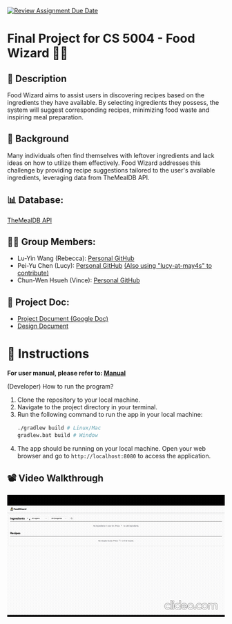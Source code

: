 [![Review Assignment Due Date](https://classroom.github.com/assets/deadline-readme-button-22041afd0340ce965d47ae6ef1cefeee28c7c493a6346c4f15d667ab976d596c.svg)](https://classroom.github.com/a/IE0ITl4j)
# Final Project for CS 5004 - Food Wizard 🧙‍♂️

## 📖 Description
Food Wizard aims to assist users in discovering recipes based on the ingredients they have available. By selecting ingredients they possess, the system will suggest corresponding recipes, minimizing food waste and inspiring meal preparation.

## 📖 Background
Many individuals often find themselves with leftover ingredients and lack ideas on how to utilize them effectively. Food Wizard addresses this challenge by providing recipe suggestions tailored to the user's available ingredients, leveraging data from TheMealDB API.

## 📊 Database:
[TheMealDB API](https://www.themealdb.com/api.php)

## 👱🏼 Group Members:
- Lu-Yin Wang (Rebecca): [Personal GitHub](https://github.com/rebwang)
- Pei-Yu Chen (Lucy): [Personal GitHub](https://github.com/lucyyyychen) [(Also using "lucy-at-may4s" to contribute)](https://github.com/lucy-at-may4s)
- Chun-Wen Hsueh (Vince): [Personal GitHub](https://github.com/ChunWenHsueh)

## 📃 Project Doc:
- [Project Document (Google Doc)](https://docs.google.com/document/d/1VaDUGM-LZnDLe40iMbah4sar-XQG5n3iLFPSMUdu374/edit?usp=sharing)
- [Design Document](DesignDocuments/README.md)

# 🧰 Instructions

**For user manual, please refer to: [Manual](Manual/README.md)**

(Developer) How to run the program?
1. Clone the repository to your local machine.
2. Navigate to the project directory in your terminal.
3. Run the following command to run the app in your local machine:
    ```bash
    ./gradlew build # Linux/Mac
    gradlew.bat build # Window
    ```
4. The app should be running on your local machine. Open your web browser and go to `http://localhost:8080` to access the application.


## 📽️ Video Walkthrough
<img src='img/foodwizard.gif' title='Video Walkthrough' width='' alt='Video Walkthrough' />
